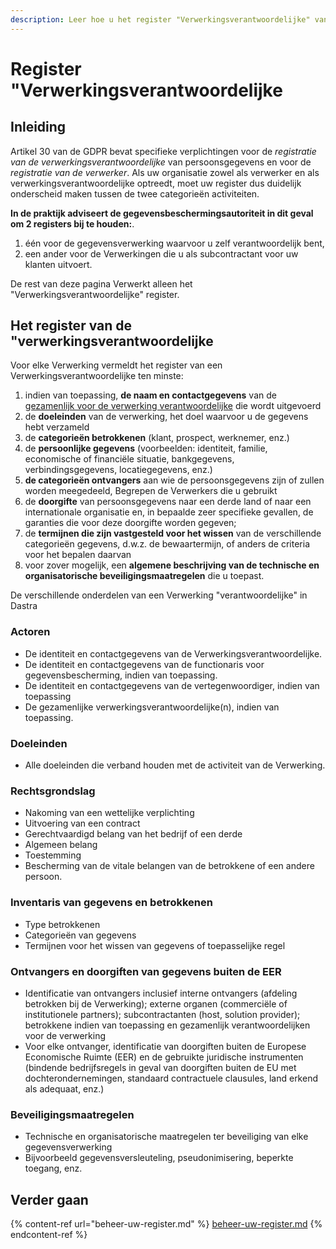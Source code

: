 ```yaml
---
description: Leer hoe u het register "Verwerkingsverantwoordelijke" van Dastra kunt gebruiken.
---
```


# Register "Verwerkingsverantwoordelijke

## Inleiding

Artikel 30 van de GDPR bevat specifieke verplichtingen voor de _registratie van de verwerkingsverantwoordelijke_ van persoonsgegevens en voor de _registratie van de verwerker_. Als uw organisatie zowel als verwerker en als verwerkingsverantwoordelijke optreedt, moet uw register dus duidelijk onderscheid maken tussen de twee categorieën activiteiten.

**In de praktijk adviseert de gegevensbeschermingsautoriteit in dit geval om 2 registers bij te houden:**.

1. één voor de gegevensverwerking waarvoor u zelf verantwoordelijk bent,
2. een ander voor de Verwerkingen die u als subcontractant voor uw klanten uitvoert.

De rest van deze pagina Verwerkt alleen het "Verwerkingsverantwoordelijke" register.

## Het register van de "verwerkingsverantwoordelijke

Voor elke Verwerking vermeldt het register van een Verwerkingsverantwoordelijke ten minste:

1. indien van toepassing, **de naam en contactgegevens** van de [gezamenlijk voor de verwerking verantwoordelijke](https://eur-lex.europa.eu/legal-content/NL/TXT/PDF/?uri=CELEX:32016R0679) die wordt uitgevoerd
2. de **doeleinden** van de verwerking, het doel waarvoor u de gegevens hebt verzameld
3. de **categorieën betrokkenen** (klant, prospect, werknemer, enz.)
4. de **persoonlijke gegevens** (voorbeelden: identiteit, familie, economische of financiële situatie, bankgegevens, verbindingsgegevens, locatiegegevens, enz.)
5. **de categorieën ontvangers** aan wie de persoonsgegevens zijn of zullen worden meegedeeld, Begrepen de Verwerkers die u gebruikt
6. de **doorgifte** van persoonsgegevens naar een derde land of naar een internationale organisatie en, in bepaalde zeer specifieke gevallen, de garanties die voor deze doorgifte worden gegeven;
7. de **termijnen die zijn vastgesteld voor het wissen** van de verschillende categorieën gegevens, d.w.z. de bewaartermijn, of anders de criteria voor het bepalen daarvan
8. voor zover mogelijk, een **algemene beschrijving van de technische en organisatorische beveiligingsmaatregelen** die u toepast.

De verschillende onderdelen van een Verwerking "verantwoordelijke" in Dastra

### Actoren&#x20;

* De identiteit en contactgegevens van de Verwerkingsverantwoordelijke.
* De identiteit en contactgegevens van de functionaris voor gegevensbescherming, indien van toepassing.
* De identiteit en contactgegevens van de vertegenwoordiger, indien van toepassing
* De gezamenlijke verwerkingsverantwoordelijke(n), indien van toepassing.

### Doeleinden

* Alle doeleinden die verband houden met de activiteit van de Verwerking.

### Rechtsgrondslag

* Nakoming van een wettelijke verplichting&#x20;
* Uitvoering van een contract
* Gerechtvaardigd belang van het bedrijf of een derde
* Algemeen belang
* Toestemming&#x20;
* Bescherming van de vitale belangen van de betrokkene of een andere persoon.

### Inventaris van gegevens en betrokkenen

* Type betrokkenen
* Categorieën van gegevens&#x20;
* Termijnen voor het wissen van gegevens of toepasselijke regel

### Ontvangers en doorgiften van gegevens buiten de EER&#x20;

* &#x20;Identificatie van ontvangers inclusief interne ontvangers (afdeling betrokken bij de Verwerking); externe organen (commerciële of institutionele partners); subcontractanten (host, solution provider); betrokkene indien van toepassing en gezamenlijk verantwoordelijken voor de verwerking&#x20;
* Voor elke ontvanger, identificatie van doorgiften buiten de Europese Economische Ruimte (EER) en de gebruikte juridische instrumenten (bindende bedrijfsregels in geval van doorgiften buiten de EU met dochterondernemingen, standaard contractuele clausules, land erkend als adequaat, enz.)

### Beveiligingsmaatregelen

* Technische en organisatorische maatregelen ter beveiliging van elke gegevensverwerking&#x20;
* Bijvoorbeeld gegevensversleuteling, pseudonimisering, beperkte toegang, enz.

## Verder gaan&#x20;

{% content-ref url="beheer-uw-register.md" %}
[beheer-uw-register.md](beheer-uw-register.md)
{% endcontent-ref %}
